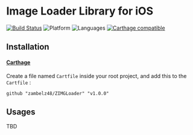 # Image Loader Library for iOS

[![Build Status](https://travis-ci.com/zambelz48/ZIMGLoader.svg?branch=master)](https://travis-ci.com/zambelz48/ZIMGLoader)
![Platform](https://img.shields.io/badge/platforms-iOS-blue.svg)
![Languages](https://img.shields.io/badge/languages-Swift-blue.svg)
[![Carthage compatible](https://img.shields.io/badge/Carthage-compatible-4BC51D.svg?style=flat)](https://github.com/Carthage/Carthage)

## Installation

#### [Carthage](https://github.com/Carthage/Carthage)
Create a file named `Cartfile` inside your root project, and add this to the `Cartfile` :
```
github "zambelz48/ZIMGLoader" "v1.0.0"
```

## Usages
TBD
